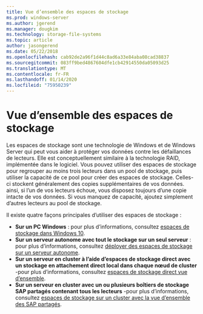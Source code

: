 ```yaml
---
title: Vue d’ensemble des espaces de stockage
ms.prod: windows-server
ms.author: jgerend
ms.manager: dougkim
ms.technology: storage-file-systems
ms.topic: article
author: jasongerend
ms.date: 05/22/2018
ms.openlocfilehash: cab92de2a96f1d44c8ad6a33e84aba08cad38837
ms.sourcegitcommit: 083ff9bed4867604dfe1cb42914550da05093d25
ms.translationtype: MT
ms.contentlocale: fr-FR
ms.lasthandoff: 01/14/2020
ms.locfileid: "75950239"
---
```

# <a name="storage-spaces-overview"></a>Vue d’ensemble des espaces de stockage

Les espaces de stockage sont une technologie de Windows et de Windows Server qui peut vous aider à protéger vos données contre les défaillances de lecteurs. Elle est conceptuellement similaire à la technologie RAID, implémentée dans le logiciel. Vous pouvez utiliser des espaces de stockage pour regrouper au moins trois lecteurs dans un pool de stockage, puis utiliser la capacité de ce pool pour créer des espaces de stockage. Celles-ci stockent généralement des copies supplémentaires de vos données. ainsi, si l’un de vos lecteurs échoue, vous disposez toujours d’une copie intacte de vos données. Si vous manquez de capacité, ajoutez simplement d’autres lecteurs au pool de stockage.

Il existe quatre façons principales d’utiliser des espaces de stockage :

- **Sur un PC Windows** : pour plus d’informations, consultez [espaces de stockage dans Windows 10](https://windows.microsoft.com/windows-10/storage-spaces-windows-10).
- **Sur un serveur autonome avec tout le stockage sur un seul serveur** : pour plus d’informations, consultez [déployer des espaces de stockage sur un serveur autonome](deploy-standalone-storage-spaces.md).
- **Sur un serveur en cluster à l’aide d’espaces de stockage direct avec un stockage en attachement direct local dans chaque nœud de cluster** -pour plus d’informations, consultez [espaces de stockage direct vue d’ensemble](storage-spaces-direct-overview.md).
- **Sur un serveur en cluster avec un ou plusieurs boîtiers de stockage SAP partagés contenant tous les lecteurs** -pour plus d’informations, consultez [espaces de stockage sur un cluster avec la vue d’ensemble des SAP partagés](https://docs.microsoft.com/previous-versions/windows/it-pro/windows-server-2012-R2-and-2012/hh831739(v%3dws.11)).

